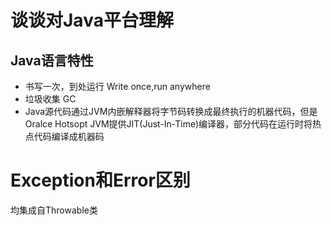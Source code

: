 # 谈谈对Java平台理解
## Java语言特性
- 书写一次，到处运行 Write once,run anywhere
- 垃圾收集 GC
- Java源代码通过JVM内嵌解释器将字节码转换成最终执行的机器代码，但是Oralce Hotsopt JVM提供JIT(Just-In-Time)编译器，部分代码在运行时将热点代码编译成机器码
# Exception和Error区别
均集成自Throwable类